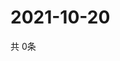 # 2021-10-20
  共 0条

  <!-- BEGIN -->
  <!-- 最后更新时间Wed Oct 20 2021 04:04:47 GMT+0000 (Coordinated Universal Time) -->
  
  <!-- END -->
  
  